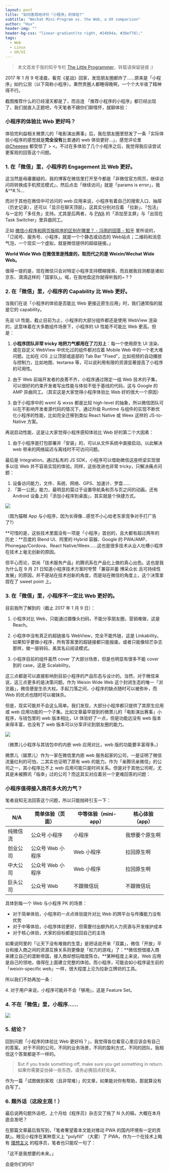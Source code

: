 ```yaml
---
layout: post
title: "如何客观地评价「小程序」的体验?"
subtitle: "Wechat Mini-Program vs. the Web, a UX comparison"
author: "Hux"
header-img: ""
header-bg-css: "linear-gradient(to right, #24b94a, #38ef7d);"
tags:
  - Web
  - Linux
  - UX/UI
---
```


> 本文首发于我的知乎专栏 [The Little Programmer](https://zhuanlan.zhihu.com/p/24782839)，转载请保留链接 ;)

2017 年 1 月 9 号凌晨，看完《星战》回家，发现朋友圈都炸了……原来是「小程序」如约公测（以下简称小程序）。果然贵圈人都睡得晚啊，一个个大半夜了精神得不行。

截图推荐什么的已经漫天都是了，而且连 「推荐小程序的小程序」都已经出现了，我们就直入正题吧，今天笔者不跟你们聊情怀，就聊体验：

  

### **小程序的体验比 Web 更好吗？**

体验完利益相关微票儿的「电影演出赛事」后，我在朋友圈里怒发了一条「实际体验小程序的感觉就是**完全没有**比普通的 web 体验更好…」，感觉评论里 [@Cheeeee](//www.zhihu.com/people/11b8c6f61424152bd0e6d8a97760df16) 都受惊了 > <。不过在多体验了几个小程序之后，我觉得我应该尝试更客观的回答这个问题。

### 1\. 在「微信」里，小程序的 Engagement 比 Web 更好。

这当然是毋庸置疑的，我的博客在微信里打开至今都是「非微信官方网页，继续访问将转换成手机预览模式」，然后点击「继续访问」就是「params is error」，我 &^\*#.%...

而对于其他在微信中可访问的 web 应用来说，小程序有着自己的搜索入口、抽屉（历史记录），还可以「显示在聊天顶部」，这其实分别对应着 「拉新」、「包活」 与一定的「多任务」支持。尤其是后两者，与 [PWA](https://www.zhihu.com/question/46690207/answer/104851767) 的「添加至主屏」与「出现在 Task Switcher」里异曲同工。

正如 [微信小程序和网页版程序的区别在哪里？ - 冯雨的回答 - 知乎](https://www.zhihu.com/question/54148303/answer/138152983) 里所说的，「订阅号、服务号、小程序，就是一个个静态或动态的 Web站点；二维码和消息气泡，一个现实一个虚拟，就是微信提供的超级链接。」

**World Wide Web 在微信里是残废的，取而代之的是 Weixin/Wechat Wide Web。**

值得一提的是，现在微信只会对特定小程序支持模糊搜索，而且据我目测都是诸如京东、滴滴这样的「国家队」。喏，在我地盘这你就得听我的~ ? ?

### 2\. 在「微信」里，小程序的 Capability 比 Web 更好。

当我们在说「小程序的体验是否能比 Web 更接近原生应用」时，我们通常指的就是它的 capability。

先说 UI 性能，截止目前为止，小程序的大部分组件都还是使用 WebView 渲染的，这意味着在大多数组件场景下，小程序的 UI 性能不可能比 Web 更高。但是：

1.  **小程序团队非常 tricky 地把力气都用在了刀刃上**：每一个使用原生 UI 渲染、或在自定义 WebView 中优化过的组件都对应着 Mobile Web 中的一个老大难问题。比如在 iOS 上让顶部或底部的 Tab Bar "Fixed"，比如视频的自动播放与控制力，比如地图、textarea 等，可以说利用有限的资源显著提高了小程序的可用性。
2.  由于 Web 前端开发者的良莠不齐，小程序通过限定一组 Web 技术的子集，可以很好的约束开发者写出性能与体验不低于基线的代码，这与 Google 的 AMP 异曲同工。（其实这是大家觉得小程序体验比 Web 好的很大一个原因）  
    
3.  由于小程序中的 wxml 与 wxss 都是比较 high-level 的抽象，所以微信团队可以在不影响开发者源代码的情况下，通过升级 Runtime 与组件的实现不断优化小程序的性能，比如完全迁移到类似 React Native 或 Weex 这样的 JS-to-Native 方案。

  

再说启动性能，这是让大家觉得小程序感知体验比 Web 好的第二个大因素：

1.  由于小程序是打包部署并「安装」的，可以从文件系统中直接启动。以此解决 web 带来的网络延迟与离线时不可访问问题。

  
最后是 Integration。通过私有的 JS SDK，小程序可以借助微信这座桥梁实现很多以往 Web 并不容易实现的体验。同样，这些改进也非常 tricky，只解决痛点问题：

1.  设备访问能力，文件、系统、网络、GPS、加速计、罗盘……
2.  「第一公民」能力，最明显的莫过于设置导航条和页与页之间的动画。还有 Android 设备上的「添加小程序到桌面」，其实就是个快捷方式。

![](/img/in-post/post-wmu/maoyan.jpg)

（图为猫眼 App 与小程序，因为长得像…感觉不小心给老东家竞争对手打广告了?）  

**可惜的是，这些技术里面没有一项是「小程序」首创的，且大都有超过两年的历史：**百度的 Blend UI、阿里的 Hybrid 容器、Google 的 PWA/AMP、Phonegap/Cordova、React Native/Weex……这也是很多技术从业人吐槽小程序在技术上毫无创新的原因。

但平心而论，崇尚「技术服务产品」的腾讯系在产品化上做的真心出色。这也是我为什么在 9 月 21 日知道小程序技术方案时夸赞「兼容并蓄 博采众长 且可持续性发展」的原因，并不是站在技术创新的角度，而是站在微信的角度上，这个决策拿捏在了 sweet point 上。

### 3\. 在「微信」里，小程序不一定比 Web 更好的。

目前我所了解到的（截止 2017 年 1 月 9 日）：

  

1.  小程序对比 Web，只能通过摄像头扫码，不能分享朋友圈，营销难做，这是 Reach。  
    
2.  小程序中没有真正的超链接与 WebView，完全不能外链，这是 Linkability。如果知乎要做小程序，所有答案里的超链接都只能报废。或者只能像轻芒杂志那样，做一层转码，美其名曰阅读模式。
3.  小程序目前的组件虽然 cover 了大部分场景，但是也明显有很多不能 cover 到的 case，这是 Scalability。

这三点都是可以直接影响到目前小程序的产品形态与设计的。当然，对于微信来说，这三点更多的是决策问题。作为 Weixin Wide Web 这个封闭生态的唯一「浏览器」，微信便是生杀大权。手起刀落之间，小程序的缺点随时可以被弥补，而 Web 的优点也随时可以被抹杀。

  

但是，现实可能并不会这么简单。我们发现，大部分小程序都只提供了其原生应用或 web 应用功能的一个子集。比如文章最早提到的微票儿的「电影演出赛事」小程序，与钱包里的 web 版本相比，UI 体验好了一点，但是功能远没有 web 版本来得丰富，也没有了 web 版本可以分享评论到朋友圈的能力。

![](/img/in-post/post-wmu/wepiao.jpg)

（微票儿小程序与其钱包中的内嵌 web 应用对比，web 版的功能要丰富得多。)

微票儿（娱票儿）作为一家在微信里内嵌 web 服务起家的公司，一是证明了微信流量红利的可怕，二其实也证明了原有 web 的能力。作为「亲腾讯亲微信」的公司之一，其小程序比不上 web 应用可能只是时间关系。但是对于其他公司呢，尤其是未被腾讯「临幸」过的公司？而这其实对应着另一个更难回答的问题：

  

### **小程序值得接入商花多大的力气？**

笔者自知无法回答这个问题，所以只能抛砖引玉一下：

| N/A      | 简单体验（页面）  | 中等体验（mini-app） | 核心体验（app） |
| -------- | ----------------- | -------------------- | --------------- |
| 纯微信流 | 公众号 小程序     | 小程序               | 我想要个原生啊  |
| 创业公司 | 公众号 Web 小程序 | Web 小程序           | 拉回原生啊      |
| 中大公司 | 公众号 Web 小程序 | Web 小程序           | 拉回原生啊      |
| 巨头公司 | 公众号 Web        | 不跟微信玩           | 不跟微信玩      |


具体到每一个 Web 与小程序 PK 的场景：

*   对于简单体验，小程序的一点点体验提升对比 Web 的跨平台与传播能力没有优势
*   对于中等体验，小程序体验更好，但需要付出额外的人力资源与开发维护成本
*   对于核心体验，大家的目标都是拉回自己的主场

如果说阿里的「让天下没有难做的生意」是把话说开来「双赢」，微信「开放」平台和接入商之间的资源互换关系则更像是「权力的游戏」了：**微信想借接入商来建立自己的垄断帝国，接入商却想玩暗度陈仓。**某种程度上来说，Web 应用是自己的领地，值得在上面建立完整的体验。而小程序，可能会如小程序诞生前的「weixin-specific web」一样，很大程度上沦为拉新立牌坊的工具。

所以我们不妨再加一条：

4\. 对于用户来说，小程序可能并不会「够用」，这是 Feature Set。

### 4\. 不在「微信」里，小程序……

![](/img/in-post/post-wmu/question.jpg)

### 5\. 结论？

回到问题「小程序的体验比 Web 更好吗？」，我觉得各位看官心里应该会有自己的答案。对于不同的公司，不同的业务场景，不同的盈利方式，不同的团队，我相信这个答案都是不一样的。

> But if you trade something off, make sure you get something in return.  
> 如果你需要妥协掉一些东西，请务必换回点好处来。

作为一篇「试图做到客观（且非常难）」的文章，如果能对你有帮助，那就算没有白写了。

### 6\. 题外话（这段主观！）

最后说两句题外话吧，上个月给《程序员》杂志交了拖了 N 久的稿，大概在本月底会发吧？

在那篇文章最后我写到，「笔者奢望着本文能对推动 PWA 的国内环境有一定的贡献」。眼见小程序在某种意义上 "polyfill" （大雾）了 PWA，作为一个在技术上略有 [理想主义](https://zhuanlan.zhihu.com/p/22561084) 的程序员，笔者也只能叹一句了：

「这不是我想要的未来。」

会是你们的吗?
